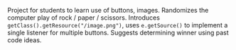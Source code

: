Project for students to learn use of buttons, images. Randomizes the computer play of rock / paper / scissors. Introduces `getClass().getResource("/image.png")`, uses `e.getSource()` to implement a single listener for multiple buttons. Suggests determining winner using past code ideas.
